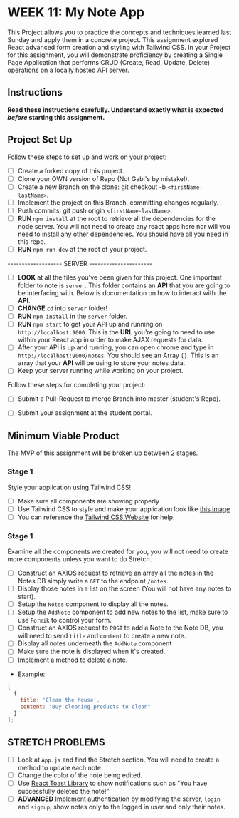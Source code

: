 # WEEK 11: My Note App

This Project allows you to practice the concepts and techniques learned last Sunday and apply them in a concrete project. This assignment explored React advanced form creation and styling with Tailwind CSS. In your Project for this assignment, you will demonstrate proficiency by creating a Single Page Application that performs CRUD (Create, Read, Update, Delete) operations on a locally hosted API server.

## Instructions

**Read these instructions carefully. Understand exactly what is expected _before_ starting this assignment.**

## Project Set Up

Follow these steps to set up and work on your project:

- [ ] Create a forked copy of this project.
- [ ] Clone your OWN version of Repo (Not Gabi's by mistake!).
- [ ] Create a new Branch on the clone: git checkout -b `<firstName-lastName>`.
- [ ] Implement the project on this Branch, committing changes regularly.
- [ ] Push commits: git push origin `<firstName-lastName>`.
- [ ] **RUN** `npm install` at the root to retrieve all the dependencies for the node server. You will not need to create any react apps here nor will you need to install any other dependencies. You should have all you need in this repo.
- [ ]  **RUN** `npm run dev` at the root of your project.

------------------- SERVER ----------------------
- [ ] **LOOK** at all the files you've been given for this project. One important folder to note is `server`. This folder contains an **API** that you are going to be interfacing with. Below is documentation on how to interact with the **API**.
- [ ] **CHANGE** `cd` into `server` folder!
- [ ] **RUN** `npm install` in the `server` folder.
- [ ] **RUN** `npm start` to get your API up and running on `http://localhost:9000`. This is the **URL** you're going to need to use within your React app in order to make AJAX requests for data.
- [ ] After your API is up and running, you can open chrome and type in `http://localhost:9000/notes`. You should see an Array `[]`. This is an array that your **API** will be using to store your notes data.
- [ ] Keep your server running while working on your project.

Follow these steps for completing your project:

- [ ] Submit a Pull-Request to merge <firstName-lastName> Branch into master (student's  Repo).
- [ ] Submit your assignment at the student portal.


## Minimum Viable Product

The MVP of this assignment will be broken up between 2 stages.

### Stage 1

Style your application using Tailwind CSS!

- [ ] Make sure all components are showing properly
- [ ] Use Tailwind CSS to style and make your application look like [this image](/screencapture.png)
- [ ] You can reference the [Tailwind CSS Website](https://tailwindcss.com) for help.

### Stage 1

Examine all the components we created for you, you will not need to create more components unless you want to do Stretch.

- [ ] Construct an AXIOS request to retrieve an array all the notes in the Notes DB simply write a `GET` to the endpoint `/notes`.
- [ ] Display those notes in a list on the screen (You will not have any notes to start).
- [ ] Setup the `Notes` component to display all the notes.
- [ ] Setup the `AddNote` component to add new notes to the list, make sure to use `Formik` to control your form.
- [ ] Construct an AXIOS request to `POST` to add a Note to the Note DB, you will need to send `title` and `content` to create a new note.
- [ ] Display all notes underneath the `AddNote` component
- [ ] Make sure the note is displayed when it's created.
- [ ] Implement a method to delete a note.

- Example:

```js
[
  {
    title: 'Clean the house',
    content: "Buy cleaning products to clean"
  }
];
```



## STRETCH PROBLEMS

- [ ] Look at `App.js` and find the Stretch section. You will need to create a method to update each note.
- [ ] Change the color of the note being edited.
- [ ] Use [React Toast Library](https://react-hot-toast.com/) to show notifications such as "You have successfully deleted the note!"
- [ ] **ADVANCED** Implement authentication by modifying the server, `login` and `signup`, show notes only to the logged in user and only their notes.

